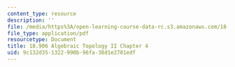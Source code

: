 ```yaml
---
content_type: resource
description: ''
file: /media/https%3A/open-learning-course-data-rc.s3.amazonaws.com/18-906-algebraic-topology-ii-spring-2020/9c132d351322990b96fa38d1e2701edf_MIT18_906S20_ch4.pdf
file_type: application/pdf
resourcetype: Document
title: 18.906 Algebraic Topology II Chapter 4
uid: 9c132d35-1322-990b-96fa-38d1e2701edf
---
```

